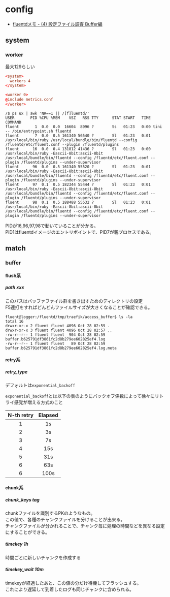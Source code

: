 # config

- [fluentdメモ - (4) 設定ファイル調査 Buffer編](https://qiita.com/tomotagwork/items/ef51fc60adbb2ca8db92)

## system

### worker

最大129らしい

```conf
<system>
  workers 4
</system>

<worker 0>
@include metrics.conf
</worker>
```

```console
/$ ps ux | awk 'NR==1 || /[f]luentd/'
USER       PID %CPU %MEM    VSZ   RSS TTY      STAT START   TIME COMMAND
fluent       1  0.0  0.0  16604  8996 ?        Ss   01:23   0:00 tini -- /bin/entrypoint.sh fluentd
fluent       7  0.0  0.5 161340 56540 ?        Sl   01:23   0:01 /usr/local/bin/ruby /usr/local/bundle/bin/fluentd --config /fluentd/etc/fluent.conf --plugin /fluentd/plugins
fluent      16  0.0  0.4 131812 41436 ?        Sl   01:23   0:00 /usr/local/bin/ruby -Eascii-8bit:ascii-8bit /usr/local/bundle/bin/fluentd --config /fluentd/etc/fluent.conf --plugin /fluentd/plugins --under-supervisor
fluent      96  0.0  0.5 161340 55520 ?        Sl   01:23   0:01 /usr/local/bin/ruby -Eascii-8bit:ascii-8bit /usr/local/bundle/bin/fluentd --config /fluentd/etc/fluent.conf --plugin /fluentd/plugins --under-supervisor
fluent      97  0.1  0.5 182344 55444 ?        Sl   01:23   0:01 /usr/local/bin/ruby -Eascii-8bit:ascii-8bit /usr/local/bundle/bin/fluentd --config /fluentd/etc/fluent.conf --plugin /fluentd/plugins --under-supervisor
fluent      98  0.1  0.5 188488 55532 ?        Sl   01:23   0:01 /usr/local/bin/ruby -Eascii-8bit:ascii-8bit /usr/local/bundle/bin/fluentd --config /fluentd/etc/fluent.conf --plugin /fluentd/plugins --under-supervisor
```

PIDが16,96,97,98で動いていることが分かる。  
PID1はfluentdイメージのエントリポイントで、PID7が親プロセスである。

## match

### buffer

#### flush系

##### path xxx

このパスはバッファファイル群を書き出すためのディレクトリの設定  
F5連打をすればどんどんファイルサイズが大きくなることが確認できる。

```console
fluent@logger:/fluentd/tmp/traefik/access_buffer$ ls -la
total 16
drwxr-xr-x 2 fluent fluent 4096 Oct 28 02:59 .
drwxr-xr-x 3 fluent fluent 4096 Oct 28 02:57 ..
-rw-r--r-- 1 fluent fluent  904 Oct 28 02:59 buffer.b625791df3861fc2d8b279ee602825ef4.log
-rw-r--r-- 1 fluent fluent   89 Oct 28 02:59 buffer.b625791df3861fc2d8b279ee602825ef4.log.meta
```

#### retry系

##### retry_type

デフォルトは`exponential_backoff`

`exponential_backoff`とは以下の表のようにバックオフ係数によって徐々にリトライ感覚が増える方式のこと

|N-th retry|Elapsed|
|:--:|:--:|
|1|1s|
|2|3s|
|3|7s|
|4|15s|
|5|31s|
|6|63s|
|6|100s|

#### chunk系

##### chunk_keys tag

chunkファイルを識別するPKのようなもの。  
この値で、各種のチャンクファイルを分けることが出来る。  
チャンクファイルが分かれることで、チャンク毎に処理の時間などを異なる設定にすることができる。

##### timekey 1h

時間ごとに新しいチャンクを作成する

##### timekey_wait 10m

timekeyが経過したあと、この値の分だけ待機してフラッシュする。  
これにより遅延して到着したログも同じチャンクに含められる。
